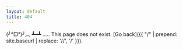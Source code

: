 ```yaml
---
layout: default
title: 404
---
```


(╯°□°)╯︵ ┻━┻   .....    This page does not exist. [Go back]({{ "/" | prepend: site.baseurl | replace: '//', '/' }}).